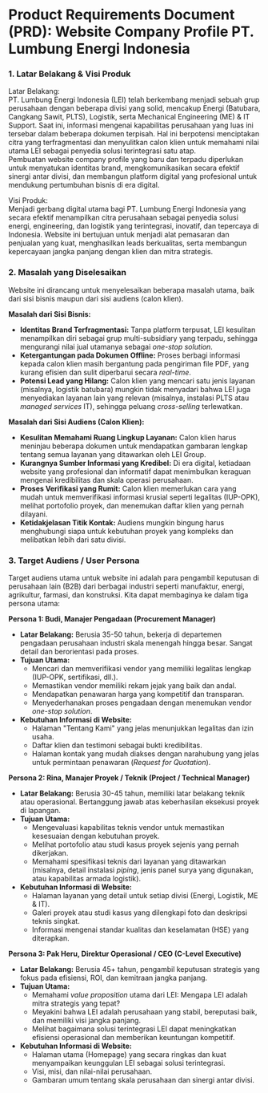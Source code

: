 # **Product Requirements Document (PRD): Website Company Profile PT. Lumbung Energi Indonesia**

### **1\. Latar Belakang & Visi Produk**

Latar Belakang:  
PT. Lumbung Energi Indonesia (LEI) telah berkembang menjadi sebuah grup perusahaan dengan beberapa divisi yang solid, mencakup Energi (Batubara, Cangkang Sawit, PLTS), Logistik, serta Mechanical Engineering (ME) & IT Support. Saat ini, informasi mengenai kapabilitas perusahaan yang luas ini tersebar dalam beberapa dokumen terpisah. Hal ini berpotensi menciptakan citra yang terfragmentasi dan menyulitkan calon klien untuk memahami nilai utama LEI sebagai penyedia solusi terintegrasi satu atap.  
Pembuatan website company profile yang baru dan terpadu diperlukan untuk menyatukan identitas brand, mengkomunikasikan secara efektif sinergi antar divisi, dan membangun platform digital yang profesional untuk mendukung pertumbuhan bisnis di era digital.

Visi Produk:  
Menjadi gerbang digital utama bagi PT. Lumbung Energi Indonesia yang secara efektif menampilkan citra perusahaan sebagai penyedia solusi energi, engineering, dan logistik yang terintegrasi, inovatif, dan tepercaya di Indonesia. Website ini bertujuan untuk menjadi alat pemasaran dan penjualan yang kuat, menghasilkan leads berkualitas, serta membangun kepercayaan jangka panjang dengan klien dan mitra strategis.

### **2\. Masalah yang Diselesaikan**

Website ini dirancang untuk menyelesaikan beberapa masalah utama, baik dari sisi bisnis maupun dari sisi audiens (calon klien).

**Masalah dari Sisi Bisnis:**

* **Identitas Brand Terfragmentasi:** Tanpa platform terpusat, LEI kesulitan menampilkan diri sebagai grup multi-subsidiary yang terpadu, sehingga mengurangi nilai jual utamanya sebagai *one-stop solution*.  
* **Ketergantungan pada Dokumen Offline:** Proses berbagi informasi kepada calon klien masih bergantung pada pengiriman file PDF, yang kurang efisien dan sulit diperbarui secara *real-time*.  
* **Potensi Lead yang Hilang:** Calon klien yang mencari satu jenis layanan (misalnya, logistik batubara) mungkin tidak menyadari bahwa LEI juga menyediakan layanan lain yang relevan (misalnya, instalasi PLTS atau *managed services* IT), sehingga peluang *cross-selling* terlewatkan.

**Masalah dari Sisi Audiens (Calon Klien):**

* **Kesulitan Memahami Ruang Lingkup Layanan:** Calon klien harus meninjau beberapa dokumen untuk mendapatkan gambaran lengkap tentang semua layanan yang ditawarkan oleh LEI Group.  
* **Kurangnya Sumber Informasi yang Kredibel:** Di era digital, ketiadaan website yang profesional dan informatif dapat menimbulkan keraguan mengenai kredibilitas dan skala operasi perusahaan.  
* **Proses Verifikasi yang Rumit:** Calon klien memerlukan cara yang mudah untuk memverifikasi informasi krusial seperti legalitas (IUP-OPK), melihat portofolio proyek, dan menemukan daftar klien yang pernah dilayani.  
* **Ketidakjelasan Titik Kontak:** Audiens mungkin bingung harus menghubungi siapa untuk kebutuhan proyek yang kompleks dan melibatkan lebih dari satu divisi.

### **3\. Target Audiens / User Persona**

Target audiens utama untuk website ini adalah para pengambil keputusan di perusahaan lain (B2B) dari berbagai industri seperti manufaktur, energi, agrikultur, farmasi, dan konstruksi. Kita dapat membaginya ke dalam tiga persona utama:

**Persona 1: Budi, Manajer Pengadaan (Procurement Manager)**

* **Latar Belakang:** Berusia 35-50 tahun, bekerja di departemen pengadaan perusahaan industri skala menengah hingga besar. Sangat detail dan berorientasi pada proses.  
* **Tujuan Utama:**  
  * Mencari dan memverifikasi vendor yang memiliki legalitas lengkap (IUP-OPK, sertifikasi, dll.).  
  * Memastikan vendor memiliki rekam jejak yang baik dan andal.  
  * Mendapatkan penawaran harga yang kompetitif dan transparan.  
  * Menyederhanakan proses pengadaan dengan menemukan vendor *one-stop solution*.  
* **Kebutuhan Informasi di Website:**  
  * Halaman "Tentang Kami" yang jelas menunjukkan legalitas dan izin usaha.  
  * Daftar klien dan testimoni sebagai bukti kredibilitas.  
  * Halaman kontak yang mudah diakses dengan narahubung yang jelas untuk permintaan penawaran (*Request for Quotation*).

**Persona 2: Rina, Manajer Proyek / Teknik (Project / Technical Manager)**

* **Latar Belakang:** Berusia 30-45 tahun, memiliki latar belakang teknik atau operasional. Bertanggung jawab atas keberhasilan eksekusi proyek di lapangan.  
* **Tujuan Utama:**  
  * Mengevaluasi kapabilitas teknis vendor untuk memastikan kesesuaian dengan kebutuhan proyek.  
  * Melihat portofolio atau studi kasus proyek sejenis yang pernah dikerjakan.  
  * Memahami spesifikasi teknis dari layanan yang ditawarkan (misalnya, detail instalasi *piping*, jenis panel surya yang digunakan, atau kapabilitas armada logistik).  
* **Kebutuhan Informasi di Website:**  
  * Halaman layanan yang detail untuk setiap divisi (Energi, Logistik, ME & IT).  
  * Galeri proyek atau studi kasus yang dilengkapi foto dan deskripsi teknis singkat.  
  * Informasi mengenai standar kualitas dan keselamatan (HSE) yang diterapkan.

**Persona 3: Pak Heru, Direktur Operasional / CEO (C-Level Executive)**

* **Latar Belakang:** Berusia 45+ tahun, pengambil keputusan strategis yang fokus pada efisiensi, ROI, dan kemitraan jangka panjang.  
* **Tujuan Utama:**  
  * Memahami *value proposition* utama dari LEI: Mengapa LEI adalah mitra strategis yang tepat?  
  * Meyakini bahwa LEI adalah perusahaan yang stabil, bereputasi baik, dan memiliki visi jangka panjang.  
  * Melihat bagaimana solusi terintegrasi LEI dapat meningkatkan efisiensi operasional dan memberikan keuntungan kompetitif.  
* **Kebutuhan Informasi di Website:**  
  * Halaman utama (Homepage) yang secara ringkas dan kuat menyampaikan keunggulan LEI sebagai solusi terintegrasi.  
  * Visi, misi, dan nilai-nilai perusahaan.  
  * Gambaran umum tentang skala perusahaan dan sinergi antar divisi.